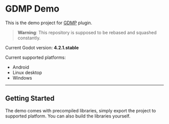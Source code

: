 # GDMP Demo
This is the demo project for [GDMP](https://github.com/j20001970/GDMP) plugin.

> **Warning**: This repository is supposed to be rebased and squashed constantly.

Current Godot version: **4.2.1.stable**

Current supported platforms:

- Android
- Linux desktop
- Windows

---

## Getting Started
The demo comes with precompiled libraries, simply export the project to supported platform. You can also build the libraries yourself.
